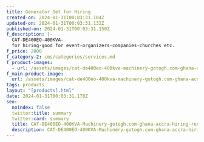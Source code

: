 ```yaml
---
title: Generator Set for Hiring
created-on: 2024-01-31T00:03:31.104Z
updated-on: 2024-01-31T00:03:31.132Z
published-on: 2024-01-31T00:03:31.150Z
f_description: |-
  CAT-DE400EO-400KVA-
  for hiring-good for event-organizers-companies-churches etc.
f_price: 2000
f_category-2: cms/categories/services.md
f_product-images:
  - url: /assets/images/cat-de400eo-400kva-machinery-gotogh.com-ghana-accra-hiring-renting-.jpg
f_main-product-image:
  url: /assets/images/cat-de400eo-400kva-machinery-gotogh.com-ghana-accra-hiring-renting-.jpg
tags: products
layout: "[products].html"
date: 2024-01-31T00:03:31.170Z
seo:
  noindex: false
  twitter:title: summary
  twitter:card: summary
  title: CAT-DE400EO-400KVA-Machinery-gotogh.com-ghana-accra-hiring-renting-event-organizers-companies-churches
  description: CAT-DE400EO-400KVA-Machinery-gotogh.com-ghana-accra-hiring-renting-event-organizers-companies-churches
---
```

